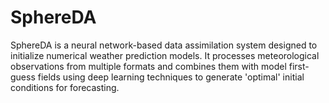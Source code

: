 # SphereDA
SphereDA is a neural network-based data assimilation system designed to initialize numerical weather prediction models. It processes meteorological observations from multiple formats and combines them with model first-guess fields using deep learning techniques to generate 'optimal' initial conditions for forecasting.
